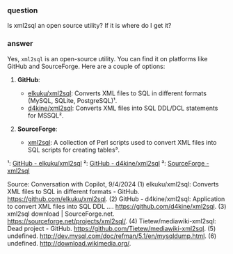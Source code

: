 ### question

Is xml2sql an open source utility? If it is where do I get it?

### answer

Yes, `xml2sql` is an open-source utility. You can find it on platforms like GitHub and SourceForge. Here are a couple of options:

1. **GitHub**:

   - [elkuku/xml2sql](https://github.com/elkuku/xml2sql): Converts XML files to SQL in different formats (MySQL, SQLite, PostgreSQL)¹.
   - [d4kine/xml2sql](https://github.com/d4kine/xml2sql): Converts XML files into SQL DDL/DCL statements for MSSQL².

2. **SourceForge**:
   - [xml2sql](https://sourceforge.net/projects/xml2sql/): A collection of Perl scripts used to convert XML files into SQL scripts for creating tables³.

¹: [GitHub - elkuku/xml2sql](https://github.com/elkuku/xml2sql)
²: [GitHub - d4kine/xml2sql](https://github.com/d4kine/xml2sql)
³: [SourceForge - xml2sql](https://sourceforge.net/projects/xml2sql/)

Source: Conversation with Copilot, 9/4/2024
(1) elkuku/xml2sql: Converts XML files to SQL in different formats - GitHub. https://github.com/elkuku/xml2sql.
(2) GitHub - d4kine/xml2sql: Application to convert XML files into SQL DDL .... https://github.com/d4kine/xml2sql.
(3) xml2sql download | SourceForge.net. https://sourceforge.net/projects/xml2sql/.
(4) Tietew/mediawiki-xml2sql: Dead project - GitHub. https://github.com/Tietew/mediawiki-xml2sql.
(5) undefined. http://dev.mysql.com/doc/refman/5.1/en/mysqldump.html.
(6) undefined. http://download.wikimedia.org/.
